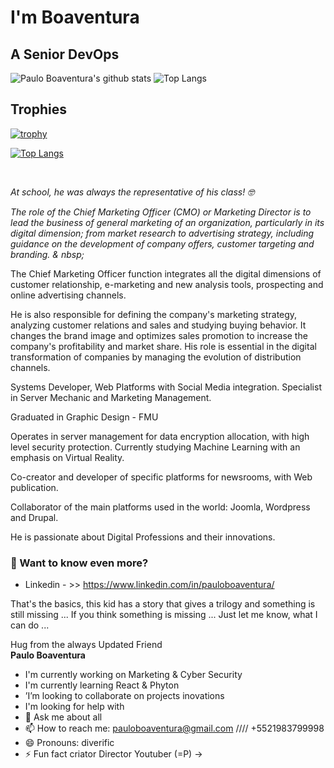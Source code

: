 # I'm Boaventura
## A Senior DevOps 

<!--
**PauloBoaventura/PauloBoaventura** is a ✨ _special_ ✨ repository because its `README.md` (this file) appears on your GitHub profile.

Here are some ideas to get you started:

- 🔭 I’m currently working on ...
- 🌱 I’m currently learning ...
- 👯 I’m looking to collaborate on ...
- 🤔 I’m looking for help with ...
- 💬 Ask me about ...
- 📫 How to reach me: ...
- 😄 Pronouns: ...
- ⚡ Fun fact: ...
-->

![Paulo Boaventura's github stats](https://github-readme-stats.vercel.app/api?username=PauloBoaventura&show_icons=true&theme=dark)
![Top Langs](https://github-readme-stats.vercel.app/api/top-langs/?username=PauloBoaventura&layout=compact&theme=dark)


## Trophies

[![trophy](https://github-profile-trophy.vercel.app/?username=PauloBoaventura&theme=onedark)](https://github.com/ryo-ma/github-profile-trophy)


[![Top Langs](https://github-readme-stats.vercel.app/api/top-langs/?username=PauloBoaventura&langs_count=10)](https://github.com/anuraghazra/github-readme-stats)


<br>

 </p><p> <i> <font style = "vertical-align: inherit;"> <font style = "vertical-align: inherit;" class = ""> At school, he was always the representative of his class! </font> <font style = "vertical-align: inherit;"> 🤓 </font> </font> </i> </p>

<p> <i> <font style = "vertical-align: inherit;"> <font style = "vertical-align: inherit;"> The role of the Chief Marketing Officer (CMO) or Marketing Director is to lead the business of general marketing of an organization, particularly in its digital dimension; </font> <font style = "vertical-align: inherit;" class = ""> from market research to advertising strategy, including guidance on the development of company offers, customer targeting and branding. & nbsp; </font> </font> </i> </p>

<p> <font style = "vertical-align: inherit;"> <font style = "vertical-align: inherit;"> The Chief Marketing Officer function integrates all the digital dimensions of customer relationship, e-marketing and new analysis tools, prospecting and online advertising channels. </font> </font> </p>

<p> <font style = "vertical-align: inherit;"> <font style = "vertical-align: inherit;"> He is also responsible for defining the company's marketing strategy, analyzing customer relations and sales and studying buying behavior. </font> <font style = "vertical-align: inherit;"> It changes the brand image and optimizes sales promotion to increase the company's profitability and market share. </ font> <font style = "vertical-align: inherit;"> His role is essential in the digital transformation of companies by managing the evolution of distribution channels. </ font> </ font> </ p>
<br>
<p> Systems Developer, Web Platforms with Social Media integration. Specialist in Server Mechanic and Marketing Management.


Graduated in Graphic Design - FMU

Operates in server management for data encryption allocation, with high level security protection.
 Currently studying Machine Learning with an emphasis on Virtual Reality.

Co-creator and developer of specific platforms for newsrooms, with Web publication.

Collaborator of the main platforms used in the world: Joomla, Wordpress and Drupal.


<p> <font style = "vertical-align: inherit;"> <font style = "vertical-align: inherit;"> He is passionate about Digital Professions and their innovations.


  ### 🔭 Want to know even more?

 - Linkedin - >> <link> https://www.linkedin.com/in/pauloboaventura/ </link>

That's the basics, this kid has a story that gives a trilogy and something is still missing ...
If you think something is missing ...
Just let me know, what I can do ...

Hug from the always Updated Friend <br>
<b> Paulo Boaventura</b>

- I'm currently working on Marketing & Cyber Security
- I'm currently learning React & Phyton 
- ’I’m looking to collaborate on projects inovations
- I'm looking for help with 
- 💬 Ask me about all
- 📫 How to reach me: pauloboaventura@gmail.com //// +5521983799998
- 😄 Pronouns: diverific
- ⚡ Fun fact criator Director Youtuber  (=P)
->
  
